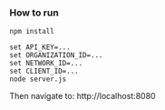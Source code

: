 ### How to run
```
npm install

set API_KEY=...
set ORGANIZATION_ID=...
set NETWORK_ID=...
set CLIENT_ID=...
node server.js
```
Then navigate to: http://localhost:8080


